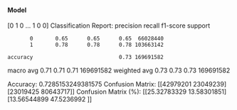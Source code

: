 #### Model
[0 1 0 ... 1 0 0]
Classification Report:
              precision    recall  f1-score   support

           0       0.65      0.65      0.65  66028440
           1       0.78      0.78      0.78 103663142

    accuracy                           0.73 169691582
   macro avg       0.71      0.71      0.71 169691582
weighted avg       0.73      0.73      0.73 169691582

Accuracy: 0.7285153249381575
Confusion Matrix:
[[42979201 23049239]
 [23019425 80643717]]
Confusion Matrix (%):
[[25.32783329 13.58301851]
 [13.56544899 47.5236992 ]]

